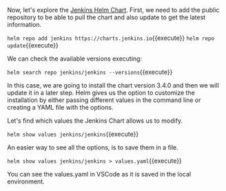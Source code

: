 Now, let's explore the [Jenkins Helm Chart](https://github.com/jenkinsci/helm-charts/tree/main/charts/jenkins). First, we need to add the public  repository to be able to pull the chart and also update to get the latest information. 

`helm repo add jenkins https://charts.jenkins.io`{{execute}}
`helm repo update`{{execute}}

We can check the available versions executing: 

`helm search repo jenkins/jenkins --versions`{{execute}}

In this case, we are going to install the chart version 3.4.0 and then we will update it in a later step. Helm gives us the option to customize the installation by either passing different values in the command line or creating a YAML file with the options.

Let's find which values the Jenkins Chart allows us to modify.

`helm show values jenkins/jenkins`{{execute}}

An easier way to see all the options, is to save them in a file.

`helm show values jenkins/jenkins > values.yaml`{{execute}}

You can see the values.yaml in VSCode as it is saved in the local environment.